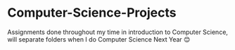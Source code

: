 # Computer-Science-Projects
Assignments done throughout my time in introduction to Computer Science, will separate folders when I do Computer Science Next Year 😊
